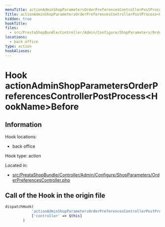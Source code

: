 ```yaml
---
menuTitle: actionAdminShopParametersOrderPreferencesControllerPostProcess<HookName>Before
Title: actionAdminShopParametersOrderPreferencesControllerPostProcess<HookName>Before
hidden: true
hookTitle: 
files:
  - src/PrestaShopBundle/Controller/Admin/Configure/ShopParameters/OrderPreferencesController.php
locations:
  - back office
type: action
hookAliases:
---
```


# Hook actionAdminShopParametersOrderPreferencesControllerPostProcess&lt;HookName>Before

## Information

Hook locations: 
  - back office

Hook type: action

Located in: 
  - [src/PrestaShopBundle/Controller/Admin/Configure/ShopParameters/OrderPreferencesController.php](https://github.com/PrestaShop/PrestaShop/blob/8.0.x/src/PrestaShopBundle/Controller/Admin/Configure/ShopParameters/OrderPreferencesController.php)

## Call of the Hook in the origin file

```php
dispatchHook(
            'actionAdminShopParametersOrderPreferencesControllerPostProcess' . $hookName . 'Before',
            ['controller' => $this]
        )
```